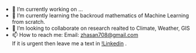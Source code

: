 
- 🔭 I’m currently working on ...
- 🌱 I’m currently learning the backroud mathematics of Machine Learning from scratch. 
- 👯 I’m looking to collaborate on research realted to Climate, Weather, GIS
- 📫 How to reach me: Email: zhasan708@gmail.com  
 If it is urgent then leave me a text in [!Linkedin](www.linkedin.com/in/zh007)
        .


